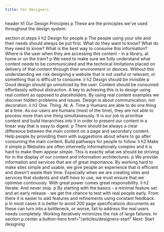```yaml
---
title: For Designers
---
```

header
  h1 Our Design Principles
  p These are the principles we've used throughout the design system. 

section
  ol.steps
    li
      h2 Design for people
      p The people using your site and their needs should always be put first. What do they want to know? What do they need to know? What is the best way to consume this information? Where is the user when they are accessing this content - in a library, at home or on the tram?
      p We need to make sure we fully understand what content needs to be communicated and the technical limitations placed on delivery of that content through their environment or devices. Without this understanding we risk designing a website that is not useful or relevant, or something that is difficult to consume.
    li
      h2 Design should be invisible
      p Good design should go unnoticed by the user. Content should be consumed effortlessly without distraction. A key to achieving this is to design using real content as opposed to placeholders. By using real content examples we discover hidden problems and issues. Design is about communication, not decoration.
    li
      h2 One. Thing. At. A. Time
      p Humans are able to do one thing at a time. As our users are humans (most of the time), they are not able to process more than one thing simultaneously. It is our job to prioritise content and build hierarchies into it in order to present our content in a linear way that is easy to digest.
      p There should be always a clear difference between the main content on a page and secondary content. Help people by providing them with suggestions about where to go after consuming the main content. Build pathways for people to follow.
    li
      h2 Make it simple
      p Websites are often inhernetly informationally complex and it is hard to make them appear simple. This is exactly what we should be striving for in the display of our content and information architectures.
      p We provide information and services that are of great importance. By working hard to make sites simple and usable, we give people an experience that is efficient and doesn't waste their time. Especially when we are creating sites and services that students and staff _have_ to use, we must ensure that we optimise continuosly. With great power comes great responsibility.
    li
      h2 Iterate. And never stop.
      p By starting with the basics - a minimal feature set and an early release - we get the chance to test with real people early. From there it is easier to add features and refinements using constant feedback.
      p In most cases it is better to avoid 200 page specifications documents as these can turn into a bottleneck, or worse, fail to address the real users needs completely. Working iteratively minimizes the risk of large failures. 
hr
section
  p.center
    a.button-hero href="/articles/designers-start" Next: Start designing
